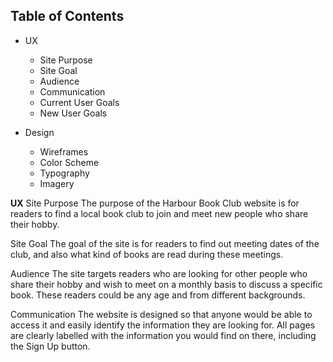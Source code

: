 **Table of Contents**
---------------------------------------------------------------------------------------------------------------
* UX
  * Site Purpose
  * Site Goal
  * Audience
  * Communication
  * Current User Goals
  * New User Goals
 
* Design
  * Wireframes
  * Color Scheme
  * Typography
  * Imagery

**UX**
Site Purpose
The purpose of the Harbour Book Club website is for readers to find a local book club to join and meet new people who share their hobby.

Site Goal
The goal of the site is for readers to find out meeting dates of the club, and also what kind of books are read during these meetings.

Audience
The site targets readers who are looking for other people who share their hobby and wish to meet on a monthly basis to discuss a specific book. These readers could be any age and from different backgrounds.

Communication
The website is designed so that anyone would be able to access it and easily identify the information they are looking for. All pages are clearly labelled with the information you would find on there, including the Sign Up button.
